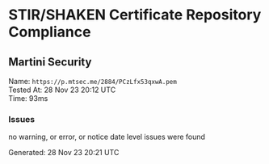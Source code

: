 # STIR/SHAKEN Certificate Repository Compliance

## Martini Security

Name: `https://p.mtsec.me/2884/PCzLfx53qxwA.pem`\
Tested At: 28 Nov 23 20:12 UTC\
Time: 93ms

### Issues

no warning, or error, or notice date level issues were found

Generated: 28 Nov 23 20:21 UTC